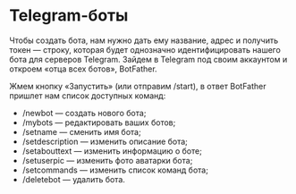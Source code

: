 #  Telegram-боты

Что­бы соз­дать бота, нам нуж­но дать ему наз­вание, адрес и получить токен — стро­ку, которая будет однознач­но иден­тифици­ровать нашего бота для сер­веров Telegram. Зай­дем в Telegram под сво­им акка­унтом и откро­ем «отца всех ботов», BotFather.

Жмем кноп­ку «Запус­тить» (или отпра­вим /start), в ответ BotFather приш­лет нам спи­сок дос­тупных команд:

- /newbot — создать нового бота;
- /mybots — редактировать ваших ботов;
- /setname — сменить имя бота;
- /setdescription — изменить описание бота;
- /setabouttext — изменить информацию о боте;
- /setuserpic — изменить фото аватарки бота;
- /setcommands — изменить список команд бота;
- /deletebot — удалить бота.





